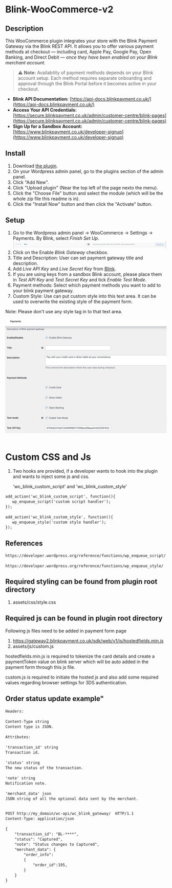 # Blink-WooCommerce-v2

## Description

This WooCommerce plugin integrates your store with the Blink Payment Gateway via the Blink REST API. It allows you to offer various payment methods at checkout — including card, Apple Pay, Google Pay, Open Banking, and Direct Debit — *once they have been enabled on your Blink merchant account*.

> ⚠️ **Note:** Availability of payment methods depends on your Blink account setup. Each method requires separate onboarding and approval through the Blink Portal before it becomes active in your checkout.

- **Blink API Documentation:** [https://api-docs.blinkpayment.co.uk/](https://api-docs.blinkpayment.co.uk/)
- **Access Your API Credentials:** [https://secure.blinkpayment.co.uk/admin/customer-centre/blink-pages](https://secure.blinkpayment.co.uk/admin/customer-centre/blink-pages)
- **Sign Up for a Sandbox Account:** [https://www.blinkpayment.co.uk/developer-signup](https://www.blinkpayment.co.uk/developer-signup)


## Install
1. Download [the plugin](https://github.com/Blink-Payment/Blink-WooCommerce-v2).
2. On your Wordpress admin panel, go to the plugins section of the admin panel.
3. Click "Add New".
4. Click "Upload plugin" (Near the top left of the page nexto the menu).
5. Click the "Choose File" button and select the module (which will be the whole zip file this readme is in).
6. Click the "Install Now" button and then click the "Activate" button.

## Setup 


1. Go to the Wordpress admin panel -> WooCommerce -> Settings -> Payments. By Blink, select *Finish Set Up*.
![Set Up](assets/img/finish_set_up.png)
2. Click on the Enable *Blink Gateway* checkbox.
3. Title and Description: User can set payment gateway title and description.
4. Add *Live API Key* and *Live Secret Key* from [Blink](https://secure.blinkpayment.co.uk/admin/customer-centre/blink-pages).
5. If you are using keys from a sandbox Blink account, please place them in *Test API Key* and *Test Secret Key* and tick *Enable Test Mode*. 
6. Payment methods: Select which payment methods you want to add to your blink payment gateway.
7. Custom Style: Use can put custom style into this text area. It can be used to overwrite the existing style of the payment form.


Note: Please don't use any style tag in to that text area.

![Settings](assets/img/settings.png)


```
```

# Custom CSS and Js

1. Two hooks are provided, if a developer wants to hook into the plugin and wants to inject some js and css. 

   'wc_blink_custom_script' and 'wc_blink_custom_style'


```
add_action('wc_blink_custom_script', function(){
   wp_enqueue_script('custom script handler');
});

add_action('wc_blink_custom_style', function(){
   wp_enqueue_style('custom style handler');
});
```
## References
```
https://developer.wordpress.org/reference/functions/wp_enqueue_script/

https://developer.wordpress.org/reference/functions/wp_enqueue_style/
```


## Required styling can be found from plugin root directory
  1. assets/css/style.css

## Required js can be found in plugin root directory

Following js files need to be added in payment form page

  1. https://gateway2.blinkpayment.co.uk/sdk/web/v1/js/hostedfields.min.js
  2. assets/js/custom.js

  hostedfields.min.js is required to tokenize the card details and create a paymentToken value on blink server which will be auto added in the payment form through this js file.

  custom.js is required to initiate the hosted js and also add some required values regarding browser settings for 3DS authentication.


## Order status update example"

`````
Headers:

Content-Type string
Content type is JSON.

Attributes:

'transaction_id' string
Transaction id.

'status' string
The new status of the transaction.

'note' string
Notification note.

'merchant_data' json
JSON string of all the optional data sent by the merchant.


`````

````
POST http://my_domain/wc-api/wc_blink_gateway/  HTTP/1.1
Content-Type: application/json

{
    "transaction_id": "BL-****",
    "status": "Captured",
    "note": "Status changes to Captured",
    "merchant_data": {
        "order_info":
        {
            "order_id":195,
        }
    }
}


`````
